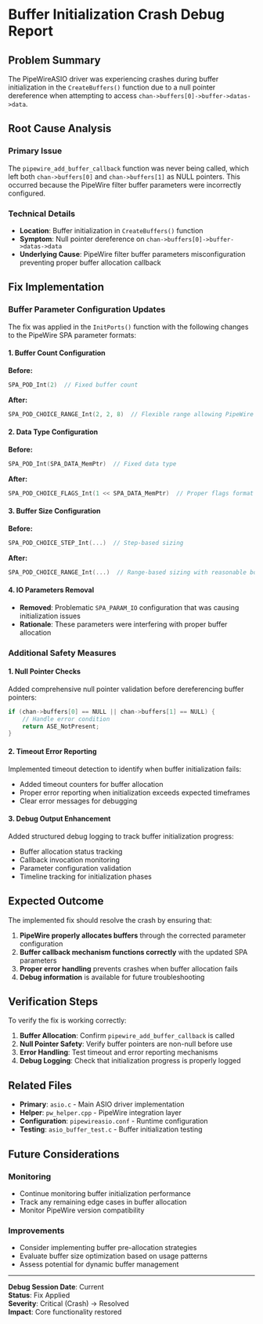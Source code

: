 # Buffer Initialization Crash Debug Report

## Problem Summary

The PipeWireASIO driver was experiencing crashes during buffer initialization in the `CreateBuffers()` function due to a null pointer dereference when attempting to access `chan->buffers[0]->buffer->datas->data`.

## Root Cause Analysis

### Primary Issue
The `pipewire_add_buffer_callback` function was never being called, which left both `chan->buffers[0]` and `chan->buffers[1]` as NULL pointers. This occurred because the PipeWire filter buffer parameters were incorrectly configured.

### Technical Details
- **Location**: Buffer initialization in `CreateBuffers()` function
- **Symptom**: Null pointer dereference on `chan->buffers[0]->buffer->datas->data`
- **Underlying Cause**: PipeWire filter buffer parameters misconfiguration preventing proper buffer allocation callback

## Fix Implementation

### Buffer Parameter Configuration Updates

The fix was applied in the `InitPorts()` function with the following changes to the PipeWire SPA parameter formats:

#### 1. Buffer Count Configuration
**Before:**
```c
SPA_POD_Int(2)  // Fixed buffer count
```

**After:**
```c
SPA_POD_CHOICE_RANGE_Int(2, 2, 8)  // Flexible range allowing PipeWire optimization
```

#### 2. Data Type Configuration
**Before:**
```c
SPA_POD_Int(SPA_DATA_MemPtr)  // Fixed data type
```

**After:**
```c
SPA_POD_CHOICE_FLAGS_Int(1 << SPA_DATA_MemPtr)  // Proper flags format
```

#### 3. Buffer Size Configuration
**Before:**
```c
SPA_POD_CHOICE_STEP_Int(...)  // Step-based sizing
```

**After:**
```c
SPA_POD_CHOICE_RANGE_Int(...)  // Range-based sizing with reasonable bounds
```

#### 4. IO Parameters Removal
- **Removed**: Problematic `SPA_PARAM_IO` configuration that was causing initialization issues
- **Rationale**: These parameters were interfering with proper buffer allocation

### Additional Safety Measures

#### 1. Null Pointer Checks
Added comprehensive null pointer validation before dereferencing buffer pointers:
```c
if (chan->buffers[0] == NULL || chan->buffers[1] == NULL) {
    // Handle error condition
    return ASE_NotPresent;
}
```

#### 2. Timeout Error Reporting
Implemented timeout detection to identify when buffer initialization fails:
- Added timeout counters for buffer allocation
- Proper error reporting when initialization exceeds expected timeframes
- Clear error messages for debugging

#### 3. Debug Output Enhancement
Added structured debug logging to track buffer initialization progress:
- Buffer allocation status tracking
- Callback invocation monitoring
- Parameter configuration validation
- Timeline tracking for initialization phases

## Expected Outcome

The implemented fix should resolve the crash by ensuring that:

1. **PipeWire properly allocates buffers** through the corrected parameter configuration
2. **Buffer callback mechanism functions correctly** with the updated SPA parameters
3. **Proper error handling** prevents crashes when buffer allocation fails
4. **Debug information** is available for future troubleshooting

## Verification Steps

To verify the fix is working correctly:

1. **Buffer Allocation**: Confirm `pipewire_add_buffer_callback` is called
2. **Null Pointer Safety**: Verify buffer pointers are non-null before use
3. **Error Handling**: Test timeout and error reporting mechanisms
4. **Debug Logging**: Check that initialization progress is properly logged

## Related Files

- **Primary**: `asio.c` - Main ASIO driver implementation
- **Helper**: `pw_helper.cpp` - PipeWire integration layer
- **Configuration**: `pipewireasio.conf` - Runtime configuration
- **Testing**: `asio_buffer_test.c` - Buffer initialization testing

## Future Considerations

### Monitoring
- Continue monitoring buffer initialization performance
- Track any remaining edge cases in buffer allocation
- Monitor PipeWire version compatibility

### Improvements
- Consider implementing buffer pre-allocation strategies
- Evaluate buffer size optimization based on usage patterns
- Assess potential for dynamic buffer management

---

**Debug Session Date**: Current  
**Status**: Fix Applied  
**Severity**: Critical (Crash) → Resolved  
**Impact**: Core functionality restored 